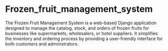 # Frozen_fruit_management_system
The Frozen Fruit Management System is a web-based Django application designed to manage the catalog, stock, and orders of frozen fruits for businesses like supermarkets, wholesalers, or hotel suppliers. It simplifies the inventory and ordering process by providing a user-friendly interface for both customers and administrators.
